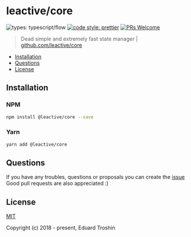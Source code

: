 # leactive/core

![types: typescript/flow](https://img.shields.io/badge/types-typescript%2Fflow-blue.svg)
[![code style: prettier](https://img.shields.io/badge/code_style-prettier-ff69b4.svg)](https://github.com/prettier/prettier)
[![PRs Welcome](https://img.shields.io/badge/PRs-welcome-brightgreen.svg)](https://github.com/leactive/core/pulls)

> Dead simple and extremely fast state manager | [github.com/leactive/core](https://github.com/leactive/core#readme)

- [Installation](#installation)
- [Questions](#questions)
- [License](#license)

## Installation

### NPM

```bash
npm install @leactive/core --save
```

### Yarn

```bash
yarn add @leactive/core
```

## Questions

If you have any troubles, questions or proposals you can create the [issue](https://github.com/leactive/core/issues)  
Good pull requests are also appreciated :)

## License

[MIT](http://opensource.org/licenses/MIT)

Copyright (c) 2018 - present, Eduard Troshin
